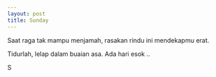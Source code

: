 ```yaml
---
layout: post
title: Sunday
---
```


Saat raga tak mampu menjamah, rasakan rindu ini mendekapmu erat.

Tidurlah, lelap dalam buaian asa. Ada hari esok ..

S
